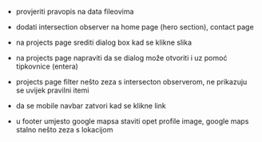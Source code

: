 -   provjeriti pravopis na data fileovima

-   dodati intersection observer na home page (hero section), contact page

-   na projects page srediti dialog box kad se klikne slika
-   na projects page napraviti da se dialog može otvoriti i uz pomoć tipkovnice (entera)
-   projects page filter nešto zeza s intersecton observerom, ne prikazuju se uvijek pravilni itemi

-   da se mobile navbar zatvori kad se klikne link

-   u footer umjesto google mapsa staviti opet profile image, google maps stalno nešto zeza s lokacijom

